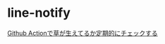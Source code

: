 # line-notify

[Github Actionで草が生えてるか定期的にチェックする](https://qiita.com/twrcd1227/items/20ab64e01e8872042dcc)

